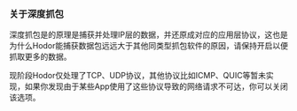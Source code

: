 ### 关于深度抓包

深度抓包是的原理是捕获并处理IP层的数据，并还原成对应的应用层协议，这也是为什么Hodor能捕获数据包远远大于其他同类型抓包软件的原因，请保持开启以便抓取更多的数据。

现阶段Hodor仅处理了TCP、UDP协议，其他协议比如ICMP、QUIC等暂未实现，如果你发现由于某些App使用了这些协议导致的网络请求不可达，你可以关闭该选项。 